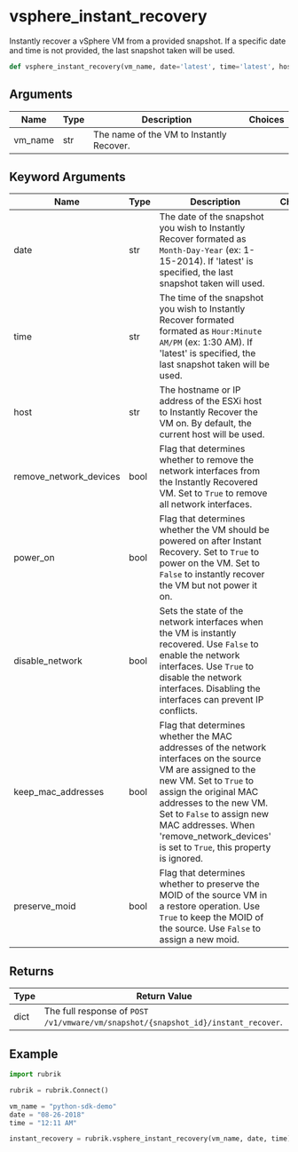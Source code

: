 # vsphere_instant_recovery

Instantly recover a vSphere VM from a provided snapshot. If a specific date and time is not provided, the last snapshot taken will be used.
```py
def vsphere_instant_recovery(vm_name, date='latest', time='latest', host='current', remove_network_devices=False, power_on=True, disable_network=False, keep_mac_addresses=False, preserve_moid=False)
```

## Arguments
| Name        | Type | Description                                                                 | Choices |
|-------------|------|-----------------------------------------------------------------------------|---------|
| vm_name  | str  | The name of the VM to Instantly Recover. |         |
## Keyword Arguments
| Name        | Type | Description                                                                 | Choices | Default |
|-------------|------|-----------------------------------------------------------------------------|---------|---------|
| date  | str  | The date of the snapshot you wish to Instantly Recover formated as `Month-Day-Year` (ex: 1-15-2014). If 'latest' is specified, the last snapshot taken will used.  |         |    latest     |
| time  | str  | The time of the snapshot you wish to Instantly Recover formated formated as `Hour:Minute AM/PM`  (ex: 1:30 AM). If 'latest' is specified, the last snapshot taken will be used.  |         |    latest     |
| host  | str  | The hostname or IP address of the ESXi host to Instantly Recover the VM on. By default, the current host will be used.  |         |    current     |
| remove_network_devices  | bool  | Flag that determines whether to remove the network interfaces from the Instantly Recovered VM. Set to `True` to remove all network interfaces.  |         |    False     |
| power_on  | bool  | Flag that determines whether the VM should be powered on after Instant Recovery. Set to `True` to power on the VM. Set to `False` to instantly recover the VM but not power it on.  |         |    True     |
| disable_network  | bool  | Sets the state of the network interfaces when the VM is instantly recovered. Use `False` to enable the network interfaces. Use `True` to disable the network interfaces. Disabling the interfaces can prevent IP conflicts.  |         |    False     |
| keep_mac_addresses  | bool  | Flag that determines whether the MAC addresses of the network interfaces on the source VM are assigned to the new VM. Set to `True` to assign the original MAC addresses to the new VM. Set to `False` to assign new MAC addresses. When 'remove_network_devices' is set to `True`, this property is ignored.  |         |    False     |
| preserve_moid  | bool  | Flag that determines whether to preserve the MOID of the source VM in a restore operation. Use `True` to keep the MOID of the source. Use `False` to assign a new moid.  |         |    False     |

## Returns
| Type | Return Value                                                                                   |
|------|-----------------------------------------------------------------------------------------------|
| dict  | The full response of `POST /v1/vmware/vm/snapshot/{snapshot_id}/instant_recover`. |
## Example
```py
import rubrik

rubrik = rubrik.Connect()

vm_name = "python-sdk-demo"
date = "08-26-2018"
time = "12:11 AM"

instant_recovery = rubrik.vsphere_instant_recovery(vm_name, date, time)
```